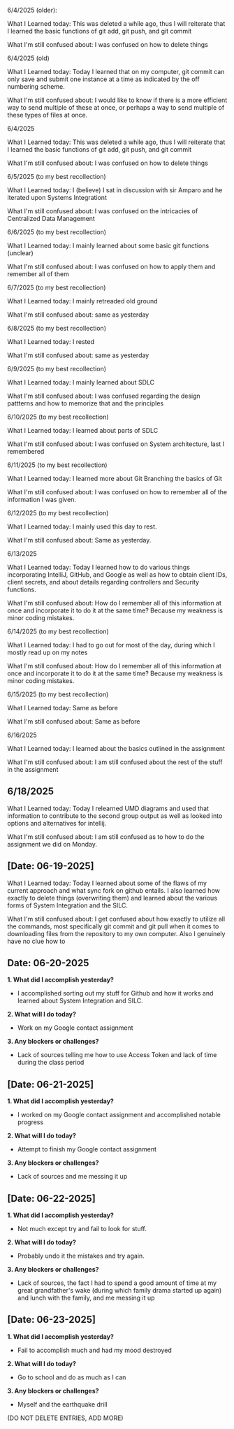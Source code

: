 6/4/2025 (older):

What I Learned today: This was deleted a while ago, thus I will reiterate that I learned the basic functions of git add, git push, and git commit

What I'm still confused about: I was confused on how to delete things



6/4/2025 (old)

What I Learned today:
Today I learned that on my computer, git commit can only save and submit one instance at a time as indicated by the off numbering scheme.

What I'm still confused about:
I would like to know if there is a more efficient way to send multiple of these at once, or perhaps a way to send multiple of these types of files at once.



6/4/2025

What I Learned today: This was deleted a while ago, thus I will reiterate that I learned the basic functions of git add, git push, and git commit

What I'm still confused about: I was confused on how to delete things



6/5/2025 (to my best recollection)

What I Learned today: I (believe) I sat in discussion with sir Amparo and he iterated upon Systems Integrationt

What I'm still confused about: I was confused on the intricacies of Centralized Data Management



6/6/2025 (to my best recollection)

What I Learned today: I mainly learned about some basic git functions (unclear)

What I'm still confused about: I was confused on how to apply them and remember all of them



6/7/2025 (to my best recollection)

What I Learned today: I mainly retreaded old ground

What I'm still confused about: same as yesterday



6/8/2025 (to my best recollection)

What I Learned today: I rested

What I'm still confused about: same as yesterday



6/9/2025 (to my best recollection)

What I Learned today: I mainly learned about SDLC

What I'm still confused about: I was confused regarding the design pattterns and how to memorize that and the principles



6/10/2025 (to my best recollection)

What I Learned today: I learned about parts of SDLC

What I'm still confused about: I was confused on System architecture, last I remembered 



6/11/2025 (to my best recollection)

What I Learned today: I learned more about Git Branching the basics of Git

What I'm still confused about: I was confused on how to remember all of the information I was given.


6/12/2025 (to my best recollection)

What I Learned today: I mainly used this day to rest.

What I'm still confused about: Same as yesterday.


6/13/2025

What I Learned today: Today I learned how to do various things incorporating IntelliJ, GitHub, and Google as well as how to obtain client IDs, client secrets, and about details regarding controllers and Security functions.

What I'm still confused about: How do I remember all of this information at once and incorporate it to do it at the same time? Because my weakness is minor coding mistakes.


6/14/2025 (to my best recollection)

What I Learned today: I had to go out for most of the day, during which I mostly read up on my notes

What I'm still confused about: How do I remember all of this information at once and incorporate it to do it at the same time? Because my weakness is minor coding mistakes.


6/15/2025 (to my best recollection)

What I Learned today: Same as before

What I'm still confused about: Same as before


6/16/2025

What I Learned today: I learned about the basics outlined in the assignment

What I'm still confused about: I am still confused about the rest of the stuff in the assignment



##  6/18/2025

What I Learned today: Today I relearned UMD diagrams and used that information to contribute to the second group output as well as looked into options and alternatives for intellij.

What I'm still confused about: I am still confused as to how to do the assignment we did on Monday.



## [Date: 06-19-2025]

What I Learned today: Today I learned about some of the flaws of my current approach and what sync fork on github entails. I also learned how exactly to delete things (overwriting them) and learned about the various forms of System Integration and the SILC.

What I'm still confused about: I get confused about how exactly to utilize all the commands, most specifically git commit and git pull when it comes to downloading files from the repository to my own computer. Also I genuinely have no clue how to 


## Date: 06-20-2025

**1. What did I accomplish yesterday?**
- I accomplished sorting out my stuff for Github and how it works and learned about System Integration and SILC.

**2. What will I do today?**
- Work on my Google contact assignment

**3. Any blockers or challenges?**
- Lack of sources telling me how to use Access Token and lack of time during the class period

## [Date: 06-21-2025]

**1. What did I accomplish yesterday?**
- I worked on my Google contact assignment and accomplished notable progress

**2. What will I do today?**
- Attempt to finish my Google contact assignment

**3. Any blockers or challenges?**
- Lack of sources and me messing it up

## [Date: 06-22-2025]

**1. What did I accomplish yesterday?**
- Not much except try and fail to look for stuff.

**2. What will I do today?**
- Probably undo it the mistakes and try again.

**3. Any blockers or challenges?**
- Lack of sources, the fact I had to spend a good amount of time at my great grandfather's wake (during which family drama started up again) and lunch with the family, and me messing it up

## [Date: 06-23-2025]

**1. What did I accomplish yesterday?**
- Fail to accomplish much and had my mood destroyed

**2. What will I do today?**
- Go to school and do as much as I can

**3. Any blockers or challenges?**
- Myself and the earthquake drill

(DO NOT DELETE ENTRIES, ADD MORE)